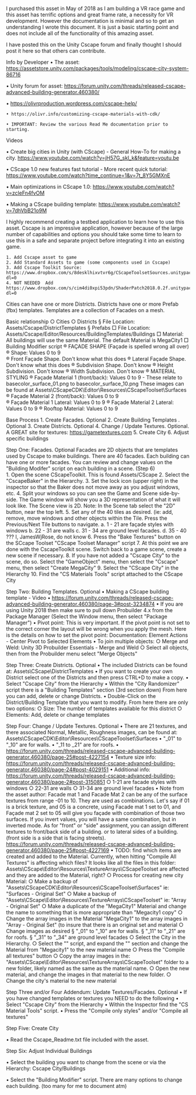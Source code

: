 I purchased this asset in May of 2018 as I am building a VR race game and this asset has terrific options and great frame rate, a necessity for VR development.   However the documentation is minimal and so to get an understanding I wrote this document.  It is just a basic starting point and does not include all of the functionality of this amazing asset.

I have posted this on the Unity Cscape forum and finally thought I should post it here so that others can contribute.

Info by Developer
• The asset: https://assetstore.unity.com/packages/tools/modeling/cscape-city-system-86716

• Unity forum for asset: https://forum.unity.com/threads/released-cscape-advanced-building-generator.460380/

• https://olivrproduction.wordpress.com/cscape-help/ 

	• https://olivr.info/customizing-cscape-materials-with-cdk/
	
	• IMPORTANT: Review the various Read Me documentation prior to starting.

Videos

• Create big cities in Unity (with CScape) - General How-To for making a city. https://www.youtube.com/watch?v=jH57G_skl_k&feature=youtu.be

• CScape 1.0 new features fast tutorial - More recent quick tutorial:  https://www.youtube.com/watch?time_continue=1&v=7t_8Y5GMXnE

• Main optimizations in CScape 1.0:  https://www.youtube.com/watch?v=zcleFn4fvOM

• Making a CScape building template: https://www.youtube.com/watch?v=7dhVbB21o9M

I highly recommend creating a testbed application to learn how to use this asset.  Cscape is an impressive application, however because of the large number of capabilities and options you should take some time to learn to use this in a safe and separate project before integrating it into an existing game.
	
	1. Add Cscape asset to game
	2. Add Standard Assets to game (some components used in Cscape)
	3. Add Cscape Toolkit Source:  https://www.dropbox.com/s/8desklhixvtvr6g/CScapeToolsetSources.unitypackage?dl=0
	4. NOT NEEDED  Add https://www.dropbox.com/s/cim4di0xpi53pdn/ShaderPatch2018.0.2f.unitypackage?dl=0
	
Cities can have one or more Districts.  Districts have one or more Prefab (fbx) templates.  Templates are a collection of Facades on a mesh.  

Basic relationship
	○ Cities
		○ Districts
			§ File Location: Assets/Cscape/DistrictTemplates
			§ Prefabs
				□ File Location: Assets/Cscape/Editor/Resources/BuildingTemplates/Buildings
				□ Material: All buildings will use the same Material.  The default Material is MegaCity1
				□ Building Modifier script
					® FAÇADE SHAPE (Façade is spelled wrong all over)
					® Shape: Values 0 to 9  
					® Front Façade Shape.  Don't know what this does
					® Lateral Façade Shape.  Don't know what this does
					® Subdivision Shape.  Don't know
					® Height Subdivision. Don't know
					® Width Subdivision.  Don't know
					® MATERIAL STYLING
					® Façade Material 1 (front/back): Values 0 to 9  - These relate to basecolor_surface_01.png to basecolor_surface_10.png  These images can be found at Assets\CScapeCDK\Editor\Resources\CScapeToolset\Surfaces
					® Façade Material 2 (front/back): Values 0 to 9  
					® Façade Material 1 Lateral: Values 0 to 9
					® Façade Material 2 Lateral: Values 0 to 9 
					® Rooftop Material: Values 0 to 9
			
			
Base Process
	1. Create Facades. Optional
	2. Create Building Templates . Optional
	3. Create Districts.  Optional
	4. Change / Update Textures.  Optional.  A GREAT site for textures:  https://gametextures.com
	5. Create City
	6. Adjust specific buildings

			
Step One: Facades. Optional
	Facades are 2D objects that are templates used by Cscape to make buildings.  There are 40 facades. Each building can have one or more facades.  You can review and change values on the  "Building Modifer" script on each building in a scene.  (Step 6)   
	1. Open the scene CScapeToolkit.  This is found Assets/CScape
	2. Select the "CscapeBaker" in the Hierarchy.
	3. Set the lock icon (upper right) in the inspector so that the Baker does not move away as you adjust windows, etc.
	4. Split your windows so you can see the Game and Scene side-by-side. The Game window will show you a 3D representation of what it will look like. The Scene view is 2D.   Note: In the Scene tab select the "2D" button, near the top left.
	5. Set any of the 40 tiles as desired. (ie: add, remove, move windows and other objects within the Tile. Press the Previous/Next Tile buttons to navigate.
		a.  1 - 21 are façade styles with windows
		b. 22 - 31 are walls
		c. 31 - 34 are ground level facades.
		d. 35 - 40   ???  I, JamesWjRose, do not know
	6. Press the "Bake Textures" button on the SCcape Toolset "CScape Toolset Manager" script
	7. At this point we are done with the CscapeToolkit scene.   Switch back to a game scene, create a new scene if necessary.
	8. If you have not added a "Cscape City" to the scene, do so.  Select the "GameObject" menu, then select the "Cscape" menu, then select "Create MegaCity"
	9. Select the "CScape City" in the Hierarchy
	10. Find the "CS Materials Tools" script attached to the CScape City
	
	
Step Two: Building Templates. Optional
	• Making a CScape building template - Video
	• https://forum.unity.com/threads/released-cscape-advanced-building-generator.460380/page-3#post-3234874
	• If you are using Unity 2018 then make sure to pull down Probuilder 4.x from the Package Manager (Select the Window menu, then select "Package Manager")
	• Pivot point: This is very important.  If the pivot point is not set to the correct corner the layout will be wrong when you apply the mesh.   Here is the details on how to set the pivot point:  Documentation: Element Actions - Center Pivot to Selected Elements
	• To join multiple objects:
		○ Merge and Weld: Unity 3D Probuilder Essentials - Merge and Weld
		○ Select all objects, then from the Probuilder menu select "Merge Objects"

		
Step Three: Create Districts. Optional
	• The included Districts can be found at: Assets\CScape\DistrictTemplates
	• If you want to create your own District select one of the Districts and then press CTRL+D to make a copy.
	• Select "Cscape City" from the Hierarchy
	• Within the "City Randomizer" script there is a "Building Templates" section (3rd section down)   From here you can add, delete or change Districts.
	• Double-Click on the District/Building Template that you want to modify.  From here there are only two options: 
		○ Size: The number of templates available for this district
		○ Elements: Add, delete or change templates

Step Four: Change / Update Textures. Optional
	• There are 21 textures, and there associated Normal, Metallic, Roughness images, can be found at:  Assets\CScapeCDK\Editor\Resources\CScapeToolset\Surfaces
	• "_01" to "_10" are for walls. 
	• "_11 to _21" are for roofs.
	• https://forum.unity.com/threads/released-cscape-advanced-building-generator.460380/page-25#post-4227154
	• Texture size info: https://forum.unity.com/threads/released-cscape-advanced-building-generator.460380/page-24#post-4029151
	• Additional info: https://forum.unity.com/threads/released-cscape-advanced-building-generator.460380/page-2#post-3150851
		○ 1-21 are facade styles with windows
		○ 22-31 are walls
		○ 31-34 are ground level facades
	• Note from the asset author: Facade mat 1 and Facade Mat 2 can be any of the surface textures from range -01 to 10. They are used as combinations. Let's say if 01 is a brick texture, and 05 is a concrete, using Facade mat 1 set to 01, and Façade mat 2 set to 05 will give you façade with combination of those two surfaces. If you invert values, you will have a same combination, but in inverted mode. As for "front" or "side" assignment, you can assign different textures to front/back side of a building. or to lateral sides of a building. (front side is a side that is facing streets).  https://forum.unity.com/threads/released-cscape-advanced-building-generator.460380/page-25#post-4227169
	• TODO: find which items are created and added to the Material.   Currently, when hitting "Compile All Textures" is affecting which files?  It looks like all the files in this folder: Assets\CScape\Editor\Resources\TextureArrays\CScapeToolset are affected and they are added to the Material, right?
		○ Process for creating new city Material:
		○ Make a backup of "Assets\CScapeCDK\Editor\Resources\CScapeToolset\Surfaces"   ie:  "Surfaces - Original Set"
		○ Make a backup of "Assets\CScape\Editor\Resources\TextureArrays\CScapeToolset"  ie: "Array - Original Set" 
		○ Make a duplicate of the "MegaCity1" Material and change the name to something that is more appropriate than "Megacity1 copy"
		○ Change the array images in the Material "MegaCity1" to the array images in "Array - Original Set" (to insure that there is an original set and material
		○ Change images as desired
			§ "_01" to "_10" are for walls. 
			§ "_11" to "_21" are for roofs.
			§ "_31" to "_34" are ground level facades
		○ Select the City in the Hierarchy.
		○ Select the "<todo>" script, and expand the "<todo>" section and change the Material from "Megacity1" to the new material name
		○ Press the "Compile all textures" button
		○ Copy the array images in the: "Assets\CScape\Editor\Resources\TextureArrays\CScapeToolset" folder to a new folder, likely named as the same as the material name.
		○ Open the new material, and change the images in that material to the new folder.
		○ Change the city's material to the new material
	
	
Step Three and/or Four Addendum: Update Textures/Facades. Optional
	• If you have changed templates or textures you NEED to do the following
	• Select "Cscape City" from the Hierarchy
	• Within the Inspector find the "CS Material Tools" script.
	• Press the "Compile only styles" and/or "Compile all textures"

		
Step Five: Create City

• Read the Cscape_Readme.txt file included with the asset.

Step Six: Adjust Individual Buildings

• Select the building you want to change from the scene or via the Hierarchy: Cscape City/Buildings

• Select the "Building Modifier" script.  There are many options to change each building.   (too many for me to document atm)
	
	
